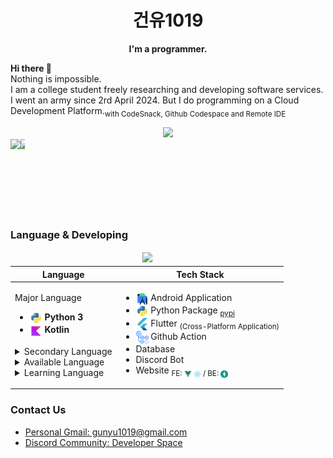
<h1 align="center">건유1019</h1>
<p align="center">
  <b>I'm a programmer.</b>
</p>


**Hi there 👋**<br/>
Nothing is impossible.<br/>
I am a college student freely researching and developing software services.</br>
I went an army since 2rd April 2024. But I do programming on a Cloud Development Platform.<sub>with CodeSnack, Github Codespace and Remote IDE</sub>

<center>
  <img src="https://github-profile-trophy.vercel.app?username=gunyu1019&theme=dracula&column=-1&row=1&margin-w=8&margin-h=8&no-bg=false&no-frame=false&order=4" />
</center>
<div style="display: flex;">
  <img style="max-width: 45%" src="https://github-readme-stats.vercel.app/api?username=gunyu1019&count_private=true&show_icons=true&theme=tokyonight" height="120" />
  <a href="https://solved.ac/profile/gunyu1019">
    <img style="max-width: 45%" src="http://mazassumnida.wtf/api/v2/generate_badge?boj=gunyu1019" height="120" />
  </a>
</div>

### Language & Developing

<table>
    <thead>
        <td align="center" colspan="2">
          <img src="https://github-readme-stats.vercel.app/api/top-langs/?username=gunyu1019&theme=dracula&layout=compact" height="150" />
        </td>
        <tr>
          <th>Language</th>
          <th>Tech Stack</th>
        </tr>
    </thead>
    <tbody>
        <tr>
           <td>
             Major Language
             <ul>
               <li><img src="https://github.com/devicons/devicon/blob/master/icons/python/python-original.svg" height="20px" align="center"> <b>Python 3</b></li>
               <li><img src="https://github.com/devicons/devicon/blob/master/icons/kotlin/kotlin-original.svg" height="20px" align="center"> <b>Kotlin</b></li>
             </ul>
               <details>
                  <summary>Secondary Language</summary>
                   <ul>
                     <li><img src="https://github.com/devicons/devicon/blob/master/icons/mysql/mysql-original.svg" height="20px" align="center"> SQL</li>
                     <li><img src="https://github.com/devicons/devicon/blob/master/icons/typescript/typescript-original.svg" height="20px" align="center"> TypeScript</li>
                   </ul> 
              </details>
               <details>
                 <summary>Available Language</summary>
                 <li><img src="https://github.com/devicons/devicon/blob/master/icons/c/c-original.svg" height="20px" align="center"> C</li>
                 <li><img src="https://github.com/devicons/devicon/blob/master/icons/java/java-original.svg" height="20px" align="center"> Java</li>
                 <li><img src="https://github.com/devicons/devicon/blob/master/icons/javascript/javascript-original.svg" height="20px" align="center"> JavaScript</li>
                 <li><img src="https://github.com/devicons/devicon/blob/master/icons/php/php-original.svg" height="20px" align="center"> PHP</li>
               </details>
               <details>
                 <summary>Learning Language</summary>
                 <li><img src="https://github.com/devicons/devicon/blob/master/icons/dart/dart-original.svg" height="20px" align="center"> Dart<sub>(Learning in 25Q1)</sub></li>
               </details>
             </ul> 
           </td>
            <td>
              <ul>
                <li><img src="https://github.com/devicons/devicon/blob/master/icons/androidstudio/androidstudio-original.svg" height="20px" align="center"> Android Application</li>
                <li><img src="https://github.com/devicons/devicon/blob/master/icons/python/python-original.svg" height="20px" align="center"> Python Package <sub><a href="https://pypi.org/user/gunyu1019/">pypi</a></sub></li>
                <li><img src="https://github.com/devicons/devicon/blob/master/icons/flutter/flutter-original.svg" height="20px" align="center"> Flutter <sub>(Cross-Platform Application)</sub></li>
                <li><img src="https://github.com/devicons/devicon/blob/master/icons/githubactions/githubactions-original.svg" height="20px" align="center"> Github Action</li>
                <li>Database</li>
                <li>Discord Bot</li>
                <li>
                  Website
                  <sub>
                    FE: <img src="https://github.com/devicons/devicon/blob/master/icons/vuejs/vuejs-original.svg" height="12px" align="center">
                    <img src="https://github.com/devicons/devicon/blob/master/icons/react/react-original.svg" height="12px" align="center"> /
                    BE: 
                    <img src="https://github.com/devicons/devicon/blob/master/icons/fastapi/fastapi-original.svg" height="12px" align="center">
                  </sub>
                </li>
              </ul>
          </td>
        </tr>
    </tbody>
</table>

### Contact Us
<ul>
  <li><a href="mailto:gunyu1019@gmail.com">
    Personal Gmail: gunyu1019@gmail.com
  </a></li>
  <li><a href="https://discord.gg/YWUvFQ69us">Discord Community: Developer Space</a></li>
  <!--- <li><a href="mailto:gunyu1019@yhs.kr">
    Offical mail: gunyu1019@yhs.kr
  </a></li> --->
</ul>
